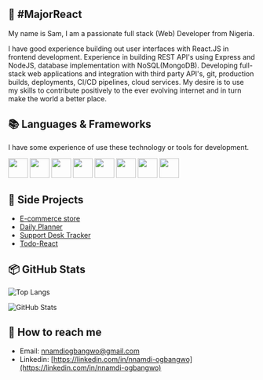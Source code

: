 ## 👀 #MajorReact

My name is Sam, I am a passionate full stack (Web) Developer from Nigeria.

I have good experience building out user interfaces with React.JS in frontend development. Experience in building REST API's using Express and NodeJS, database implementation with NoSQL(MongoDB). Developing full-stack web applications and integration with third party API's, git, production builds, deployments, CI/CD pipelines, cloud services. My desire is to use my skills to contribute positively to the ever evolving internet and in turn make the world a better place.

## 📚 Languages & Frameworks

I have some experience of use these technology or tools for development.

<a href="https://developer.mozilla.org/en-US/docs/Web/HTML" target="_blank" style="text-decoration:none;" rel="noreferrer" title="HTML5">
<img width="40" height="40" src="https://user-images.githubusercontent.com/17502097/160254564-e43559c9-7d59-41ad-9edd-2717aba03a5f.svg" />
</a>

<a href="https://developer.mozilla.org/en-US/docs/Web/CSS" target="_blank" style="text-decoration:none;" rel="noreferrer" title="CSS3">
<img width="40" height="40" src="https://user-images.githubusercontent.com/17502097/160254566-3360dd13-e6b8-4c0c-83e2-633b2a815bff.svg" />
</a>

<a href="https://developer.mozilla.org/en-US/docs/Learn/Server-side/Express_Nodejs" target="_blank" style="text-decoration:none;" rel="noreferrer" title="NodeJS ExpressJS">
<img width="40" height="40" src="https://user-images.githubusercontent.com/94718571/180044961-69575cd6-a8c4-48e3-b86c-60f31e28f421.png" />
</a>

<a href="https://developer.mozilla.org/en-US/docs/Web/JavaScript" target="_blank" style="text-decoration:none;" rel="noreferrer" title="JavaScript">
<img width="40" height="40" src="https://user-images.githubusercontent.com/17502097/159933240-2573ae3b-7f40-4398-ad51-792096e44e11.svg" />
</a>

<a href="https://jquery.com/" target="_blank" style="text-decoration:none;" rel="noreferrer" title="jQuery">
<img width="40" height="40" src="https://user-images.githubusercontent.com/17502097/160254279-d12847c8-20df-4aac-867e-23dd7c3dc818.svg" />
</a>

<a href="https://reactjs.org/" target="_blank" style="text-decoration:none;" rel="noreferrer" title="React.js">
<img width="40" height="40" src="https://user-images.githubusercontent.com/17502097/159936116-79803c92-953b-47cb-9426-80e16d5cf887.svg" />
</a>

<a href="https://www.mongodb.com/docs/" target="_blank" style="text-decoration:none;" rel="noreferrer" title="MongoDB">
<img width="40" height="40" src="https://user-images.githubusercontent.com/94718571/180047051-2f842e06-c801-443c-ad5a-583c1ce257a5.png" />
</a>

<a href="https://redux.js.org/" target="_blank" style="text-decoration:none;" rel="noreferrer" title="Redux">
<img width="40" height="40" src="https://user-images.githubusercontent.com/17502097/159936128-99b568e1-9e71-4dee-b136-e8ba9aeeb979.svg" />
</a>

## 🚀 Side Projects

- [E-commerce store](https://github.com/MajorReact/https-github.com-MajorReact-teska-estore)
- [Daily Planner](https://github.com/MajorReact/Bitz-daily-planner)
- [Support Desk Tracker](https://github.com/MajorReact/Teska-Help-Desk-Support)
- [Todo-React](https://github.com/MajorReact/Todo)

## 📦 GitHub Stats

![Top Langs](https://github-readme-stats.vercel.app/api/top-langs/?username=MajorReact&theme=dark&title_color=FFFFFF)

![GitHub Stats](https://github-readme-stats.vercel.app/api?username=MajorReact&theme=dark&show_icons=true&icon_color=FFAA30&title_color=B0C4DE&text_color=FFFFFF&count_private=true)

## 🔗 How to reach me

- Email: nnamdiogbangwo@gmail.com
- Linkedin: [https://linkedin.com/in/nnamdi-ogbangwo](https://linkedin.com/in/nnamdi-ogbangwo)
